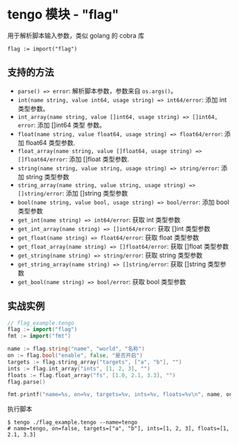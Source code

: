 # tengo 模块 - "flag"

用于解析脚本输入参数，类似 golang 的 cobra 库

```golang
flag := import("flag")
```

## 支持的方法

- `parse() => error`: 解析脚本参数，参数来自 `os.args()`。
- `int(name string, value int64, usage string) => int64/error`: 添加 int 类型参数。
- `int_array(name string, value []int64, usage string) => []int64, error`: 添加 []int64 类型 参数。
- `float(name string, value float64, usage string) => float64/error`: 添加 float64 类型参数.
- `float_array(name string, value []float64, usage string) => []float64/error`: 添加 []float 类型参数.
- `string(name string, value string, usage string) => string/error`: 添加 string 类型参数
- `string_array(name string, value string, usage string) => []string/error`: 添加 []string 类型参数
- `bool(name string, value bool, usage string) => bool/error`: 添加 bool 类型参数
- `get_int(name string) => int64/error`: 获取 int 类型参数
- `get_int_array(name string) => []int64/error`: 获取 []int 类型参数
- `get_float(name string) => float64/error`: 获取 float 类型参数
- `get_float_array(name string) => []float64/error`: 获取 []float 类型参数
- `get_string(name string) => string/error`: 获取 string 类型参数
- `get_string_array(name string) => []string/error`: 获取 []string 类型参数
- `get_bool(name string) => bool/error`: 获取 bool 类型参数

## 实战实例

```go
// flag_example.tengo
flag := import("flag")
fmt := import("fmt")

name := flag.string("name", "world", "名称")
on := flag.bool("enable", false, "是否开启")
targets := flag.string_array("targets", ["a", "b"], "")
ints := flag.int_array("ints", [1, 2, 3], "")
floats := flag.float_array("fs", [1.0, 2.1, 3.3], "")
flag.parse()

fmt.printf("name=%s, on=%v, targets=%v, ints=%v, floats=%v\n", name, on, targets, ints, floats)
```

执行脚本
```shell
$ tengo ./flag_example.tengo --name=tengo
# name=tengo, on=false, targets=["a", "b"], ints=[1, 2, 3], floats=[1, 2.1, 3.3]
```
